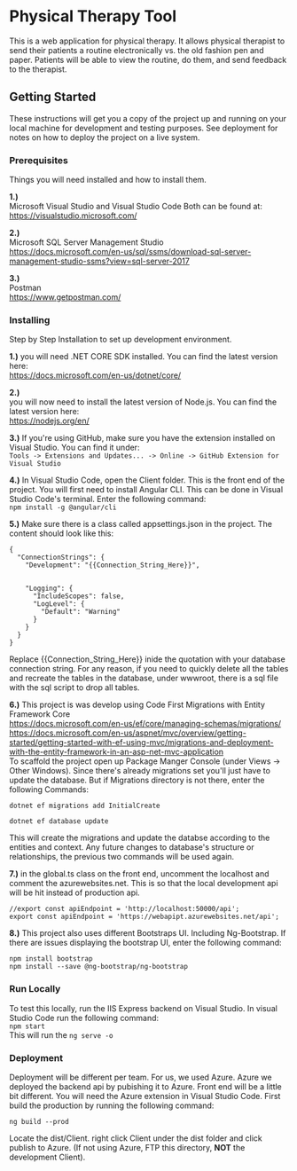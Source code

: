 ﻿# Physical Therapy Tool

This is a web application for physical therapy. It allows physical therapist to send their patients a routine electronically vs. the old fashion pen and paper. 
Patients will be able to view the routine, do them, and send feedback to the therapist.

## Getting Started

These instructions will get you a copy of the project up and running on your local machine for development and testing purposes. See deployment for notes on how to deploy the project on a live system.

### Prerequisites

Things you will need installed and how to install them.

**1.)**		
Microsoft Visual Studio and Visual Studio Code
Both can be found at:
<br>
https://visualstudio.microsoft.com/

**2.)**		
Microsoft SQL Server Management Studio
<br>
https://docs.microsoft.com/en-us/sql/ssms/download-sql-server-management-studio-ssms?view=sql-server-2017

**3.)**		
Postman
<br>
https://www.getpostman.com/

### Installing

Step by Step Installation to set up development environment.

**1.)**	
you will need .NET CORE SDK installed. You can find the latest version here:
<br>
https://docs.microsoft.com/en-us/dotnet/core/

**2.)**		
you will now need to install the latest version of Node.js. You can find the latest version here:
<br>
https://nodejs.org/en/

**3.)**
If you're using GitHub, make sure you have the extension installed on Visual Studio. You can find it under:
<br>
``` Tools -> Extensions and Updates... -> Online -> GitHub Extension for Visual Studio ```

**4.)**
In Visual Studio Code, open the Client folder. This is the front end of the project.
You will first need to install Angular CLI. This can be done in Visual Studio Code's terminal.
Enter the following command:
<br>
``` npm install -g @angular/cli ```

**5.)**
Make sure there is a class called appsettings.json in the project. The content should look like this:
<br>
```
{
  "ConnectionStrings": {
    "Development": "{{Connection_String_Here}}",
    
    
    "Logging": {
      "IncludeScopes": false,
      "LogLevel": {
        "Default": "Warning"
      }
    }
  }
}
```
Replace {{Connection_String_Here}} inide the quotation with your database connection string.
For any reason, if you need to quickly delete all the tables and recreate the tables in the database, under wwwroot, there is a sql file with the sql script to drop all tables.

**6.)**
This project is was develop using Code First Migrations with Entity Framework Core
<br>
https://docs.microsoft.com/en-us/ef/core/managing-schemas/migrations/
<br>
https://docs.microsoft.com/en-us/aspnet/mvc/overview/getting-started/getting-started-with-ef-using-mvc/migrations-and-deployment-with-the-entity-framework-in-an-asp-net-mvc-application
<br>
To scaffold the project open up Package Manger Console (under Views -> Other Windows). Since there's already migrations set you'll just have to update the database. But if Migrations directory is not there, enter the following Commands:
<br>
```
dotnet ef migrations add InitialCreate

dotnet ef database update
```
This will create the migrations and update the databse according to the entities and context. Any future changes to database's structure or relationships, the previous two commands will be used again.

**7.)**
in the global.ts class on the front end, uncomment the localhost and comment the azurewebsites.net. This is so that the local development api will be hit instead of production api.

```
//export const apiEndpoint = 'http://localhost:50000/api';
export const apiEndpoint = 'https://webapipt.azurewebsites.net/api';
```

**8.)**
This project also uses different Bootstraps UI. Including Ng-Bootstrap. If there are issues displaying the bootstrap UI, enter the following command:
<br>
```
npm install bootstrap
npm install --save @ng-bootstrap/ng-bootstrap
```

### Run Locally
To test this locally, run the IIS Express backend on Visual Studio. In visual Studio Code run the following command:
<br>
```npm start```
<br>
This will run the ```ng serve -o```


### Deployment

Deployment will be different per team. For us, we used Azure. Azure we deployed the backend api by pubishing it to Azure.
Front end will be a little bit different. You will need the Azure extension in Visual Studio Code. First build the production by running the following command:
<br>
```
ng build --prod
```
Locate the dist/Client. right click Client under the dist folder and click publish to Azure. (If not using Azure, FTP this directory, **NOT** the development Client).